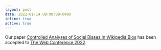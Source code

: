```yaml
---
layout: post
date: 2022-01-14 09:00:00-0400
inline: true
active: true
---
```

Our paper [Controlled Analyses of Social Biases in Wikipedia Bios](https://arxiv.org/abs/2101.00078) has been accepted to [The Web Conference 2022](https://www2022.thewebconf.org). 